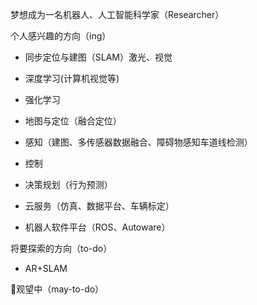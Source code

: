 梦想成为一名机器人、人工智能科学家（Researcher）

个人感兴趣的方向（ing）

- 同步定位与建图（SLAM）激光、视觉

- 深度学习(计算机视觉等)

- 强化学习

- 地图与定位（融合定位）

- 感知（建图、多传感器数据融合、障碍物感知车道线检测）

- 控制

- 决策规划（行为预测）

- 云服务（仿真、数据平台、车辆标定）

- 机器人软件平台（ROS、Autoware）

将要探索的方向（to-do）

- AR+SLAM

:thinking:观望中（may-to-do）
